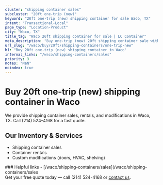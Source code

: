 ```yaml
---
cluster: "shipping container sales"
subcluster: "20ft one-trip (new)"
keyword: "20ft one-trip (new) shipping container for sale Waco, TX"
intent: "Transactional-Local"
page_type: "Location-Product"
city: "Waco, TX"
title_tag: "Waco 20ft shipping container for sale | LC Container"
meta_description: "Buy one-trip (new) 20ft shipping container sale with local delivery in Waco, TX. LC Container — local Since 2003. Request a fast quote today."
url_slug: "/waco/buy/20ft/shipping-containers/one-trip-new"
h1: "Buy 20ft one-trip (new) shipping container in Waco"
internal_links: "/waco/shipping-containers/sales"
priority: 3
notes: "NaN"
noindex: true
---
```


# Buy 20ft one-trip (new) shipping container in Waco

We provide shipping container sales, rentals, and modifications in Waco, TX. Call (214) 524-4168 for a fast quote.

## Our Inventory & Services
- Shipping container sales
- Container rentals
- Custom modifications (doors, HVAC, shelving)

<div data-section="internal-links">
### Helpful links
- [/waco/shipping-containers/sales](/waco/shipping-containers/sales
</div>

<div data-section="cta">
Get your free quote today — call (214) 524-4168 or <a href="/contact">contact us</a>.
</div>

<script type="application/ld+json">{"@context":"https://schema.org","@type":"FAQPage","mainEntity":[{"@type":"Question","name":"How much does delivery cost in Waco, TX?","acceptedAnswer":{"@type":"Answer","text":"Delivery costs vary by distance and container size. Most deliveries in Waco, TX range from $150-$300. Call (214) 524-4168 for an exact quote based on your specific location."}},{"@type":"Question","name":"Do you offer financing or payment plans?","acceptedAnswer":{"@type":"Answer","text":"We accept major credit cards, checks, and can discuss commercial terms for bulk purchases. Call (214) 524-4168 to discuss options."}},{"@type":"Question","name":"Can you customize containers in Waco, TX?","acceptedAnswer":{"@type":"Answer","text":"Yes — we perform modifications like doors, HVAC, insulation, and shelving. Request a custom quote at (214) 524-4168 or via our contact form."}}]}</script>
